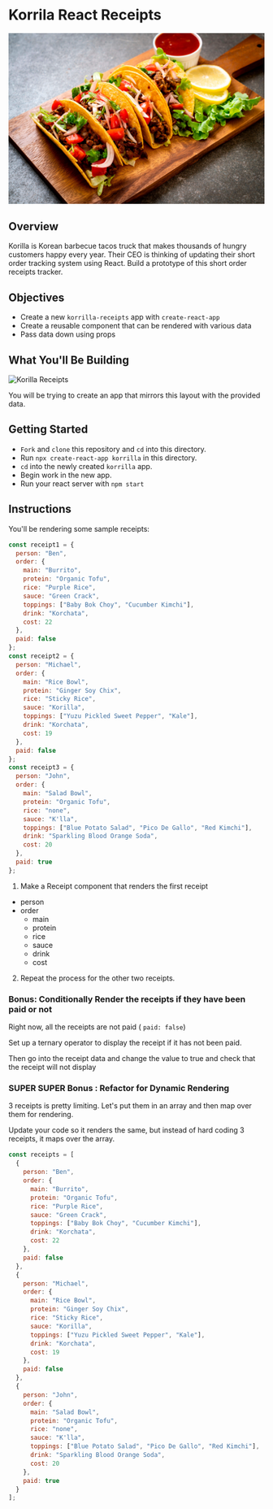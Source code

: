 # Korrila React Receipts

![Tacos](images/tacos.jpg)

## Overview

Korilla is Korean barbecue tacos truck that makes thousands of hungry customers happy every year. Their CEO is thinking of updating their short order tracking system using React. Build a prototype of this short order receipts tracker.

## Objectives

- Create a new `korrilla-receipts` app with `create-react-app`
- Create a reusable component that can be rendered with various data
- Pass data down using props

## What You'll Be Building

![Korilla Receipts](https://i.imgur.com/27V4KW8.png)

You will be trying to create an app that mirrors this layout with the provided data.

## Getting Started

- `Fork` and `clone` this repository and `cd` into this directory.
- Run `npx create-react-app korrilla` in this directory.
- `cd` into the newly created `korrilla` app.
- Begin work in the new app.
- Run your react server with `npm start`

## Instructions

You'll be rendering some sample receipts:

```js
const receipt1 = {
  person: "Ben",
  order: {
    main: "Burrito",
    protein: "Organic Tofu",
    rice: "Purple Rice",
    sauce: "Green Crack",
    toppings: ["Baby Bok Choy", "Cucumber Kimchi"],
    drink: "Korchata",
    cost: 22
  },
  paid: false
};
const receipt2 = {
  person: "Michael",
  order: {
    main: "Rice Bowl",
    protein: "Ginger Soy Chix",
    rice: "Sticky Rice",
    sauce: "Korilla",
    toppings: ["Yuzu Pickled Sweet Pepper", "Kale"],
    drink: "Korchata",
    cost: 19
  },
  paid: false
};
const receipt3 = {
  person: "John",
  order: {
    main: "Salad Bowl",
    protein: "Organic Tofu",
    rice: "none",
    sauce: "K'lla",
    toppings: ["Blue Potato Salad", "Pico De Gallo", "Red Kimchi"],
    drink: "Sparkling Blood Orange Soda",
    cost: 20
  },
  paid: true
};
```

1. Make a Receipt component that renders the first receipt

- person
- order
  - main
  - protein
  - rice
  - sauce
  - drink
  - cost

2. Repeat the process for the other two receipts.

### Bonus: Conditionally Render the receipts if they have been paid or not

Right now, all the receipts are not paid ( `paid: false`)

Set up a ternary operator to display the receipt if it has not been paid.

Then go into the receipt data and change the value to true and check that the receipt will not display

### SUPER SUPER Bonus : Refactor for Dynamic Rendering

3 receipts is pretty limiting. Let's put them in an array and then map over them for rendering.

Update your code so it renders the same, but instead of hard coding 3 receipts, it maps over the array.

```js
const receipts = [
  {
    person: "Ben",
    order: {
      main: "Burrito",
      protein: "Organic Tofu",
      rice: "Purple Rice",
      sauce: "Green Crack",
      toppings: ["Baby Bok Choy", "Cucumber Kimchi"],
      drink: "Korchata",
      cost: 22
    },
    paid: false
  },
  {
    person: "Michael",
    order: {
      main: "Rice Bowl",
      protein: "Ginger Soy Chix",
      rice: "Sticky Rice",
      sauce: "Korilla",
      toppings: ["Yuzu Pickled Sweet Pepper", "Kale"],
      drink: "Korchata",
      cost: 19
    },
    paid: false
  },
  {
    person: "John",
    order: {
      main: "Salad Bowl",
      protein: "Organic Tofu",
      rice: "none",
      sauce: "K'lla",
      toppings: ["Blue Potato Salad", "Pico De Gallo", "Red Kimchi"],
      drink: "Sparkling Blood Orange Soda",
      cost: 20
    },
    paid: true
  }
];
```
